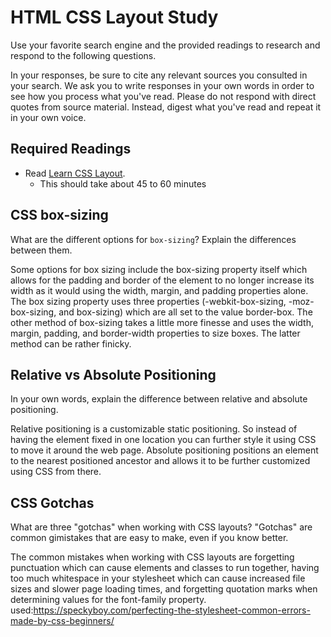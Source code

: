 # HTML CSS Layout Study

Use your favorite search engine and the provided readings to research and respond to the following questions.

In your responses, be sure to cite any relevant sources you consulted in your search. We ask you to write responses in your own words in order to see how you process what you've read. Please do not respond with direct quotes from source material. Instead, digest what you've read and repeat it in your own voice.

## Required Readings

- Read [Learn CSS Layout](http://learnlayout.com).
  - This should take about 45 to 60 minutes

## CSS box-sizing

What are the different options for `box-sizing`? Explain the differences between them.

Some options for box sizing include the box-sizing property itself which allows for the padding and border of the element to no longer increase its width as it would using the width, margin, and padding properties alone. The box sizing property uses three properties (-webkit-box-sizing, -moz-box-sizing, and box-sizing) which are all set to the value border-box. The other method of box-sizing takes a little more finesse and uses the width, margin, padding, and border-width properties to size boxes. The latter method can be rather finicky.

## Relative vs Absolute Positioning

In your own words, explain the difference between relative and absolute positioning.

Relative positioning is a customizable static positioning. So instead of having the element fixed in one location you can further style it using CSS to move it around the web page. Absolute positioning positions an element to the nearest positioned ancestor and allows it to be further customized using CSS from there.

## CSS Gotchas

What are three "gotchas" when working with CSS layouts? "Gotchas" are common gimistakes that are easy to make, even if you know better.

The common mistakes when working with CSS layouts are forgetting punctuation which can cause elements and classes to run together, having too much whitespace in your stylesheet which can cause increased file sizes and slower page loading times, and forgetting quotation marks when determining values for the font-family property.
used:https://speckyboy.com/perfecting-the-stylesheet-common-errors-made-by-css-beginners/
